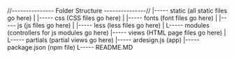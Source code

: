 //---------------
	Folder Structure
	---------------//
	|-----	static				(all static files go here)
	|	|-----	css				(CSS files go here)
	|	|-----	fonts 			(font files go here)
	|	|-----	js  			(js files go here)
	|	|-----	less			(less files go here)
	|	L-----	modules			(controllers for js modules go here)
	|-----	views 				(HTML page files go here)
	|	L-----	partials		(partial views go here)
	|-----	ardesign.js 		(app)
	|-----	package.json 		(npm file)
	L-----	README.MD